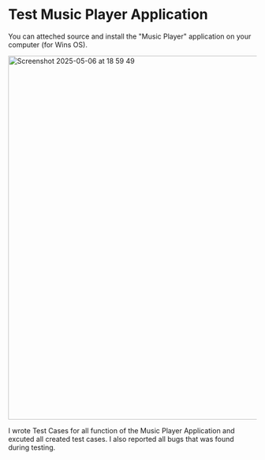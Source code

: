 # Test Music Player Application

You can atteched source and install the "Music Player" application on your computer (for Wins OS).

<img width="739" alt="Screenshot 2025-05-06 at 18 59 49" src="https://github.com/user-attachments/assets/0053fcd1-0709-4b16-a38d-b5bfc4798377" />

I wrote Test Cases for all function of the Music Player Application and excuted all created test cases. I also reported all bugs that was found during testing.
